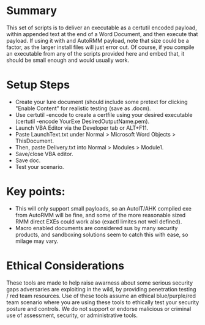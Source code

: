 # Summary 

This set of scripts is to deliver an executable as a certutil encoded payload, within appended text at the end of a Word Document, and then execute that payload. If using it with and AutoRMM payload, note that size could be a factor, as the larger install files will just error out. Of course, if you compile an executable from any of the scripts provided here and embed that, it should be small enough and would usually work.  

# Setup Steps
 - Create your lure document (should include some pretext for clicking "Enable Content" for realistic testing (save as .docm). 
 - Use certutil -encode to create a certfile using your desired executable (certutil -encode YourExe DesiredOutputName.pem).
 - Launch VBA Editor via the Developer tab or ALT+F11.
 - Paste LaunchText.txt under Normal > Microsoft Word Objects > ThisDocument.
 - Then, paste Delivery.txt into Normal > Modules > Module1.
 - Save/close VBA editor.
 - Save doc.
 - Test your scenario.

# Key points:
 - This will only support small payloads, so an AutoIT/AHK compiled exe from AutoRMM will be fine, and some of the more reasonable sized RMM direct EXEs could work also (exactl limites not well defined).
 - Macro enabled documents are considered sus by many security products, and sandboxing solutions seem to catch this with ease, so milage may vary.

# Ethical Considerations 

These tools are made to help raise awarness about some serious security gaps adversaries are exploiting in the wild, by providing penetration testing / red team resources. Use of these tools assume an ethical blue/purple/red team scenario where you are using these tools to ethically test your security posture and controls. We do not support or endorse malicious or criminal use of assessment, security, or administrative tools.
